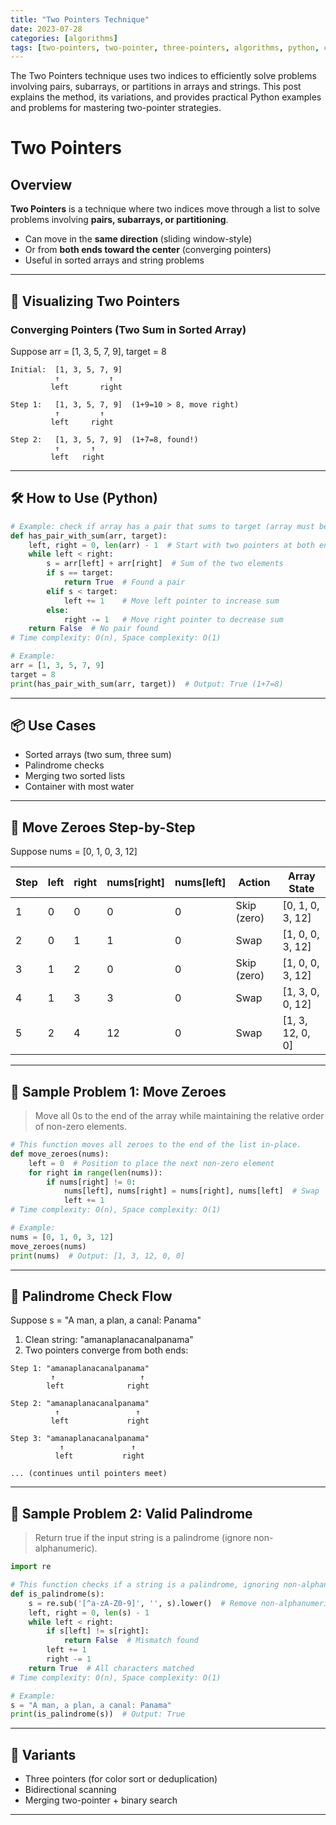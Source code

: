 ```yaml
---
title: "Two Pointers Technique"
date: 2023-07-28
categories: [algorithms]
tags: [two-pointers, two-pointer, three-pointers, algorithms, python, coding-interview, leetcode, tutorial, guide, programming, array, string, palindrome, pair-sum, in-place, problem-solving, big-o, time-complexity, sliding-window, sorting, merging, deduplication]
---
```


The Two Pointers technique uses two indices to efficiently solve problems involving pairs, subarrays, or partitions in arrays and strings. This post explains the method, its variations, and provides practical Python examples and problems for mastering two-pointer strategies.

# Two Pointers

## Overview

**Two Pointers** is a technique where two indices move through a list to solve problems involving **pairs, subarrays, or partitioning**.

- Can move in the **same direction** (sliding window-style)
- Or from **both ends toward the center** (converging pointers)
- Useful in sorted arrays and string problems

---

## 🧩 Visualizing Two Pointers

### Converging Pointers (Two Sum in Sorted Array)

Suppose arr = [1, 3, 5, 7, 9], target = 8

```
Initial:  [1, 3, 5, 7, 9]
          ↑           ↑
         left       right

Step 1:   [1, 3, 5, 7, 9]  (1+9=10 > 8, move right)
          ↑         ↑
         left     right

Step 2:   [1, 3, 5, 7, 9]  (1+7=8, found!)
          ↑       ↑
         left   right
```

---

## 🛠️ How to Use (Python)

```python
# Example: check if array has a pair that sums to target (array must be sorted)
def has_pair_with_sum(arr, target):
    left, right = 0, len(arr) - 1  # Start with two pointers at both ends
    while left < right:
        s = arr[left] + arr[right]  # Sum of the two elements
        if s == target:
            return True  # Found a pair
        elif s < target:
            left += 1    # Move left pointer to increase sum
        else:
            right -= 1   # Move right pointer to decrease sum
    return False  # No pair found
# Time complexity: O(n), Space complexity: O(1)

# Example:
arr = [1, 3, 5, 7, 9]
target = 8
print(has_pair_with_sum(arr, target))  # Output: True (1+7=8)
```

---

## 📦 Use Cases

- Sorted arrays (two sum, three sum)
- Palindrome checks
- Merging two sorted lists
- Container with most water

---

## 🧩 Move Zeroes Step-by-Step

Suppose nums = [0, 1, 0, 3, 12]

| Step | left | right | nums[right] | nums[left] | Action           | Array State        |
|------|------|-------|-------------|------------|------------------|-------------------|
| 1    | 0    | 0     | 0           | 0          | Skip (zero)      | [0, 1, 0, 3, 12]  |
| 2    | 0    | 1     | 1           | 0          | Swap             | [1, 0, 0, 3, 12]  |
| 3    | 1    | 2     | 0           | 0          | Skip (zero)      | [1, 0, 0, 3, 12]  |
| 4    | 1    | 3     | 3           | 0          | Swap             | [1, 3, 0, 0, 12]  |
| 5    | 2    | 4     | 12          | 0          | Swap             | [1, 3, 12, 0, 0]  |

---

## 📘 Sample Problem 1: Move Zeroes

> Move all 0s to the end of the array while maintaining the relative order of non-zero elements.

```python
# This function moves all zeroes to the end of the list in-place.
def move_zeroes(nums):
    left = 0  # Position to place the next non-zero element
    for right in range(len(nums)):
        if nums[right] != 0:
            nums[left], nums[right] = nums[right], nums[left]  # Swap
            left += 1
# Time complexity: O(n), Space complexity: O(1)

# Example:
nums = [0, 1, 0, 3, 12]
move_zeroes(nums)
print(nums)  # Output: [1, 3, 12, 0, 0]
```

---

## 🧩 Palindrome Check Flow

Suppose s = "A man, a plan, a canal: Panama"

1. Clean string: "amanaplanacanalpanama"
2. Two pointers converge from both ends:

```
Step 1: "amanaplanacanalpanama"
         ↑                   ↑
        left              right

Step 2: "amanaplanacanalpanama"
          ↑                 ↑
         left             right

Step 3: "amanaplanacanalpanama"
           ↑               ↑
          left           right

... (continues until pointers meet)
```

---

## 📘 Sample Problem 2: Valid Palindrome

> Return true if the input string is a palindrome (ignore non-alphanumeric).

```python
import re

# This function checks if a string is a palindrome, ignoring non-alphanumeric characters.
def is_palindrome(s):
    s = re.sub('[^a-zA-Z0-9]', '', s).lower()  # Remove non-alphanumeric and lowercase
    left, right = 0, len(s) - 1
    while left < right:
        if s[left] != s[right]:
            return False  # Mismatch found
        left += 1
        right -= 1
    return True  # All characters matched
# Time complexity: O(n), Space complexity: O(1)

# Example:
s = "A man, a plan, a canal: Panama"
print(is_palindrome(s))  # Output: True
```

---

## 🔁 Variants

- Three pointers (for color sort or deduplication)
- Bidirectional scanning
- Merging two-pointer + binary search

---

